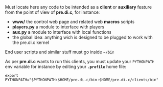 
Must locate here any code to be intended as a **client** or **auxiliary** feature from the point of view of **pre.di.c**, for instance:

- **www/** the control web page and related web **macros** scripts
- **players.py** a module to interface with players
- **aux.py** a module to interface with local functions
- the global idea: anything wich is designed to be plugged to work with the pre.di.c kernel

End user scripts and similar stuff must go inside `~/bin`


As per **pre.di.c** wants to run this clients, you must update your `PYTHONPATH` env variable for instance by editing your **`.profile`** home file:
```
export PYTHONPATH="$PYTHONPATH:$HOME/pre.di.c/bin:$HOME/pre.di.c/clients/bin"
```

